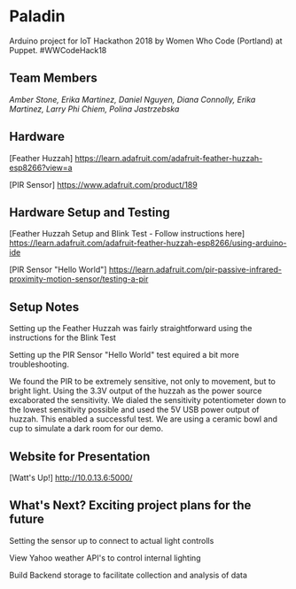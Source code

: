 # Paladin

Arduino project for IoT Hackathon 2018 by Women Who Code (Portland) at Puppet.
\#WWCodeHack18


## Team Members

_Amber Stone, Erika Martinez, Daniel Nguyen, Diana Connolly, Erika Martinez, Larry Phi Chiem, Polina Jastrzebska_

## Hardware

[Feather Huzzah] <https://learn.adafruit.com/adafruit-feather-huzzah-esp8266?view=a>

[PIR Sensor] <https://www.adafruit.com/product/189>

## Hardware Setup and Testing

[Feather Huzzah Setup and Blink Test - Follow instructions here] <https://learn.adafruit.com/adafruit-feather-huzzah-esp8266/using-arduino-ide>

[PIR Sensor "Hello World"] <https://learn.adafruit.com/pir-passive-infrared-proximity-motion-sensor/testing-a-pir>

## Setup Notes

Setting up the Feather Huzzah was fairly straightforward using the instructions for the Blink Test 

Setting up the PIR Sensor "Hello World" test equired a bit more troubleshooting. 

We found the PIR to be extremely sensitive, not only to movement, but to bright light. 
Using the 3.3V output of the huzzah as the power source excaborated the sensitivity. 
We dialed the sensitivity potentiometer down to the lowest sensitivity possible and used the 5V USB power output of huzzah. This enabled a successful test. We are using a ceramic bowl and cup to simulate a dark room for our demo.

## Website for Presentation

[Watt's Up!] <http://10.0.13.6:5000/>

## What's Next? Exciting project plans for the future

Setting the sensor up to connect to actual light controlls

View Yahoo weather API's to control internal lighting

Build Backend storage to facilitate collection and analysis of data


